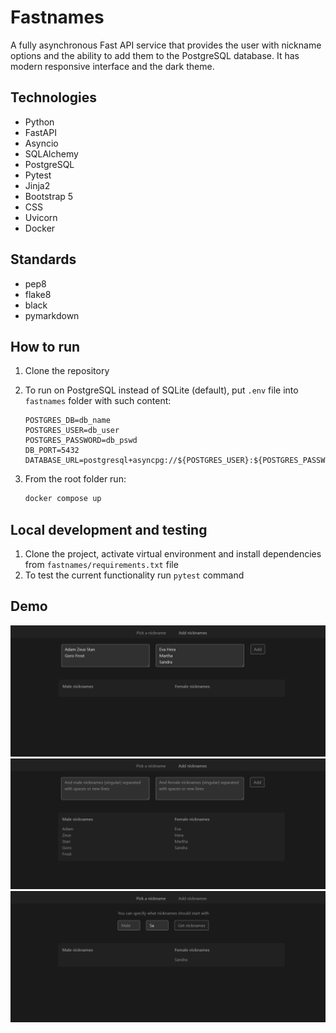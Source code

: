 # Fastnames

A fully asynchronous Fast API service that provides the user with nickname
options and the ability to add them to the PostgreSQL database.
It has modern responsive interface and the dark theme.

## Technologies

- Python
- FastAPI
- Asyncio
- SQLAlchemy
- PostgreSQL
- Pytest
- Jinja2
- Bootstrap 5
- CSS
- Uvicorn
- Docker

## Standards

- pep8
- flake8
- black
- pymarkdown

## How to run

1. Clone the repository
2. To run on PostgreSQL instead of SQLite (default), put `.env` file into
`fastnames` folder with such content:

    ```env
    POSTGRES_DB=db_name
    POSTGRES_USER=db_user
    POSTGRES_PASSWORD=db_pswd
    DB_PORT=5432
    DATABASE_URL=postgresql+asyncpg://${POSTGRES_USER}:${POSTGRES_PASSWORD}@postgres_db:${DB_PORT}/${POSTGRES_DB}
    ```

3. From the root folder run:

    ```bash
    docker compose up
    ```

## Local development and testing

1. Clone the project, activate virtual environment and install
dependencies from `fastnames/requirements.txt` file
2. To test the current functionality run `pytest` command

## Demo

![screenshot](https://github.com/xanhex/fastnames/blob/master/demo_1.png)
![screenshot](https://github.com/xanhex/fastnames/blob/master/demo_2.png)
![screenshot](https://github.com/xanhex/fastnames/blob/master/demo_3.png)
